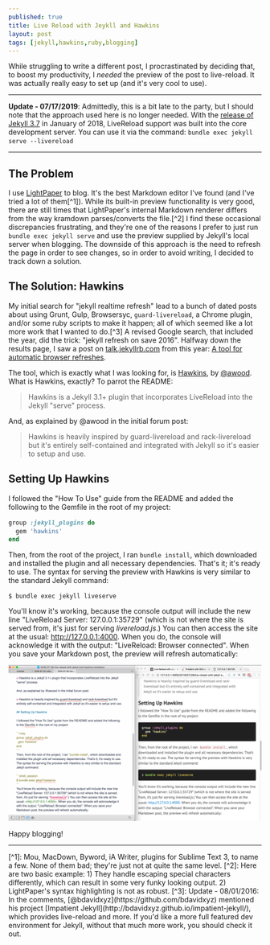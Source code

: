 ```yaml
---
published: true
title: Live Reload with Jeykll and Hawkins
layout: post
tags: [jekyll,hawkins,ruby,blogging]
---
```

While struggling to write a different post, I procrastinated by deciding that, to boost my productivity, I *needed* the preview of the post to live-reload. It was actually really easy to set up (and it's very cool to use). <!--more-->

___
**Update - 07/17/2019**: Admittedly, this is a bit late to the party, but I should note that the approach used here is no longer needed. With the [release of Jekyll 3.7](https://jekyllrb.com/news/2018/01/02/jekyll-3-7-0-released/) in January of 2018, LiveReload support was built into the core development server. You can use it via the command: `bundle exec jekyll serve --livereload`

___

## The Problem

I use [LightPaper](http://lightpaper.42squares.in/) to blog. It's the best Markdown editor I've found (and I've tried a lot of them[^1]). While its built-in preview functionality is very good, there are still times that LightPaper's internal Markdown renderer differs from the way kramdown parses/converts the file.[^2] I find these occasional discrepancies frustrating, and they're one of the reasons I prefer to just run `bundle exec jekyll serve` and use the preview supplied by Jekyll's local server when blogging. The downside of this approach is the need to refresh the page in order to see changes, so in order to avoid writing, I decided to track down a solution.

## The Solution: Hawkins

My initial search for "jekyll realtime refresh" lead to a bunch of dated posts about using Grunt, Gulp, Browsersyc, `guard-livereload`, a Chrome plugin, and/or some ruby scripts to make it happen; all of which seemed like a lot more work that I wanted to do.[^3] A revised Google search, that included the year, did the trick: "jekyll refresh on save 2016". Halfway down the results page, I saw a post on [talk.jekyllrb.com](https://talk.jekyllrb.com/) from this year: [A tool for automatic browser refreshes](https://talk.jekyllrb.com/t/a-tool-for-automatic-browser-refreshes/2150).

The tool, which is exactly what I was looking for, is [Hawkins](https://github.com/awood/hawkins), by [@awood](https://github.com/awood). What is Hawkins, exactly? To parrot the README:

> Hawkins is a Jekyll 3.1+ plugin that incorporates LiveReload into the Jekyll "serve" process.

And, as explained by @awood in the initial forum post:

> Hawkins is heavily inspired by guard-livereload and rack-livereload but it's entirely self-contained and integrated with Jekyll so it's easier to setup and use.

## Setting Up Hawkins

I followed the "How To Use" guide from the README and added the following to the Gemfile in the root of my project:

```ruby
group :jekyll_plugins do
  gem 'hawkins'
end
```
Then, from the root of the project, I ran `bundle install`, which downloaded and installed the plugin and all necessary dependencies. That's it; it's ready to use. The syntax for serving the preview with Hawkins is very similar to the standard Jekyll command:

```shell_session
$ bundle exec jekyll liveserve
```
You'll know it's working, because the console output will include the new line "LiveReload Server: 127.0.0.1:35729" (which is not where the site is served from, it's just for serving *livereload.js*.) You can then access the site at the usual: <http://127.0.0.1:4000>. When you do, the console will acknowledge it with the output: "LiveReload: Browser connected". When you save your Markdown post, the preview will refresh automatically:

![blogging with LightPaper, Jekyll, and LiveReload by Hawkins](/public/assets/images/hawkins-jekyll-lightpaper-preview.png)

Happy blogging!



<hr />
[^1]: Mou, MacDown, Byword, iA Writer, plugins for Sublime Text 3, to name a few. None of them bad; they're just not at quite the same level.
[^2]: Here are two basic example: 1) They handle escaping special characters differently, which can result in some very funky looking output. 2) LightPaper's syntax highlighting is not as robust.
[^3]: Update - 08/01/2016: In the comments, [@bdavidxyz](https://github.com/bdavidxyz) mentioned his project [Impatient Jekyll](http://bdavidxyz.github.io/impatient-jekyll/), which provides live-reload and more. If you'd like a more full featured dev environment for Jekyll, without that much more work, you should check it out.

